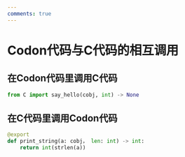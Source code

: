 ```yaml
---
comments: true
---
```


# Codon代码与C代码的相互调用

## 在Codon代码里调用C代码
```python
from C import say_hello(cobj, int) -> None

```

## 在C代码里调用Codon代码
```python
@export
def print_string(a: cobj， len: int) -> int:
    return int(strlen(a))
```
